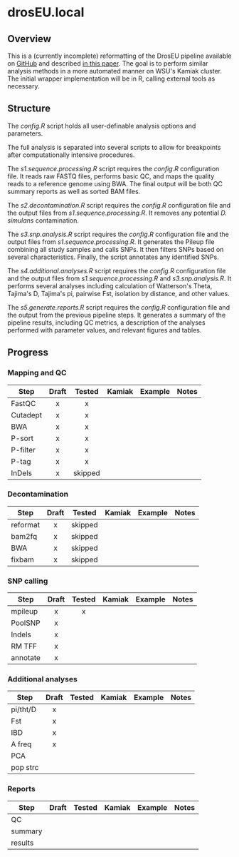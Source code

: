 # drosEU.local

## Overview

This is a (currently incomplete) reformatting of the DrosEU pipeline available on [GitHub](https://github.com/capoony/DrosEU_pipeline) and described [in this paper](https://academic.oup.com/mbe/article/37/9/2661/5837682). The goal is to perform similar analysis methods in a more automated manner on WSU's Kamiak cluster. The initial wrapper implementation will be in R, calling external tools as necessary.

## Structure

The *config.R* script holds all user-definable analysis options and parameters.

The full analysis is separated into several scripts to allow for breakpoints after computationally intensive procedures. 

The *s1.sequence.processing.R* script requires the *config.R* configuration file. It reads raw FASTQ files, performs basic QC, and maps the quality reads to a reference genome using BWA. The final output will be both QC summary reports as well as sorted BAM files.

The *s2.decontamination.R* script requires the *config.R* configuration file and the output files from *s1.sequence.processing.R*. It removes any potential *D. simulans* contamination.

The *s3.snp.analysis.R* script requires the *config.R* configuration file and the output files from *s1.sequence.processing.R*. It generates the Pileup file combining all study samples and calls SNPs. It then filters SNPs based on several characteristics. Finally, the script annotates any identified SNPs.

The *s4.additional.analyses.R* script requires the *config.R* configuration file and the output files from *s1.sequence.processing.R* and *s3.snp.analysis.R*. It performs several analyses including calculation of Watterson's Theta, Tajima's D, Tajima's pi, pairwise Fst, isolation by distance, and other values.

The *s5.generate.reports.R* script requires the *config.R* configuration file and the output from the previous pipeline steps. It generates a summary of the pipeline results, including QC metrics, a description of the analyses performed with parameter values, and relevant figures and tables.

## Progress

### Mapping and QC
| Step   | Draft | Tested | Kamiak | Example | Notes |
|--------|:-----:|:------:|:------:|:-------:|:-----:|
|FastQC  |      x|       x|        |         |       |
|Cutadept|      x|       x|        |         |       |
|BWA     |      x|       x|        |         |       |
|P-sort  |      x|       x|        |         |       |
|P-filter|      x|       x|        |         |       |
|P-tag   |      x|       x|        |         |       |
|InDels  |      x| skipped|        |         |       |

### Decontamination
| Step   | Draft | Tested | Kamiak | Example | Notes |
|--------|:-----:|:------:|:------:|:-------:|:-----:|
|reformat|      x| skipped|        |         |       |
|bam2fq  |      x| skipped|        |         |       |
|BWA     |      x| skipped|        |         |       |
|fixbam  |      x| skipped|        |         |       |

### SNP calling
| Step   | Draft | Tested | Kamiak | Example | Notes |
|--------|:-----:|:------:|:------:|:-------:|:-----:|
|mpileup |      x|       x|        |         |       |
|PoolSNP |      x|        |        |         |       |
|Indels  |      x|        |        |         |       |
|RM TFF  |      x|        |        |         |       |
|annotate|      x|        |        |         |       |

### Additional analyses
| Step   | Draft | Tested | Kamiak | Example | Notes |
|--------|:-----:|:------:|:------:|:-------:|:-----:|
|pi/tht/D|      x|        |        |         |       |
|Fst     |      x|        |        |         |       |
|IBD     |      x|        |        |         |       |
|A freq  |      x|        |        |         |       |
|PCA     |       |        |        |         |       |
|pop strc|       |        |        |         |       |

### Reports
| Step   | Draft | Tested | Kamiak | Example | Notes |
|--------|:-----:|:------:|:------:|:-------:|:-----:|
|QC      |       |        |        |         |       |
|summary |       |        |        |         |       |
|results |       |        |        |         |       |



